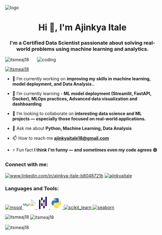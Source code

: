 ![logo](https://github.com/itsmeaj18/itsmeaj18/commit/ce99a182ad50349079e532cc57b2ecf0af672a7b)
<h1 align="center">Hi 👋, I'm Ajinkya Itale</h1>
<h3 align="center">I'm a Certified Data Scientist passionate about solving real-world problems using machine learning and analytics.</h3>

<img align="right" alt="coding" width="400" src="[https://www.google.com/url?sa=i&url=https%3A%2F%2Fabhinav-iitkgp2.medium.com%2Fhow-to-start-your-career-in-data-science-8d93627c0732&psig=AOvVaw0gPn-1YEFMr2UFw5lD8yBp&ust=1750262564993000&source=images&cd=vfe&opi=89978449&ved=0CBMQjRxqFwoTCMDDj7rq-I0DFQAAAAAdAAAAABAV](https://miro.medium.com/v2/resize:fit:1100/format:webp/1*Urc28sbnORGOW5oyohQ06g.gif)">

<p align="left"> <img src="https://komarev.com/ghpvc/?username=itsmeaj18&label=Profile%20views&color=0e75b6&style=flat" alt="itsmeaj18" /> </p>

<p align="left"> <a href="https://github.com/ryo-ma/github-profile-trophy"><img src="https://github-profile-trophy.vercel.app/?username=itsmeaj18" alt="itsmeaj18" /></a> </p>

- 🔭 I’m currently working on **improving my skills in machine learning, model deployment, and Data Analysis..**

- 🌱 I’m currently learning **- ML model deployment (Streamlit, FastAPI, Docker), MLOps practices, Advanced data visualization and dashboarding**

- 👯 I’m looking to collaborate on **interesting data science and ML projects — especially those focused on real-world applications.**

- 💬 Ask me about **Python, Machine Learning, Data Analysis**

- 📫 How to reach me **ajinkyaitale18@gmail.com**

- ⚡ Fun fact **I think I'm funny — and sometimes even my code agrees 😄**

<h3 align="left">Connect with me:</h3>
<p align="left">
<a href="https://linkedin.com/in/www.linkedin.com/in/ajinkya-itale-b8048721b" target="blank"><img align="center" src="https://raw.githubusercontent.com/rahuldkjain/github-profile-readme-generator/master/src/images/icons/Social/linked-in-alt.svg" alt="www.linkedin.com/in/ajinkya-itale-b8048721b" height="30" width="40" /></a>
<a href="https://kaggle.com/ajinkyaitale" target="blank"><img align="center" src="https://raw.githubusercontent.com/rahuldkjain/github-profile-readme-generator/master/src/images/icons/Social/kaggle.svg" alt="ajinkyaitale" height="30" width="40" /></a>
</p>

<h3 align="left">Languages and Tools:</h3>
<p align="left"> <a href="https://www.microsoft.com/en-us/sql-server" target="_blank" rel="noreferrer"> <img src="https://www.svgrepo.com/show/303229/microsoft-sql-server-logo.svg" alt="mssql" width="40" height="40"/> </a> <a href="https://www.mysql.com/" target="_blank" rel="noreferrer"> <img src="https://raw.githubusercontent.com/devicons/devicon/master/icons/mysql/mysql-original-wordmark.svg" alt="mysql" width="40" height="40"/> </a> <a href="https://pandas.pydata.org/" target="_blank" rel="noreferrer"> <img src="https://raw.githubusercontent.com/devicons/devicon/2ae2a900d2f041da66e950e4d48052658d850630/icons/pandas/pandas-original.svg" alt="pandas" width="40" height="40"/> </a> <a href="https://www.python.org" target="_blank" rel="noreferrer"> <img src="https://raw.githubusercontent.com/devicons/devicon/master/icons/python/python-original.svg" alt="python" width="40" height="40"/> </a> <a href="https://scikit-learn.org/" target="_blank" rel="noreferrer"> <img src="https://upload.wikimedia.org/wikipedia/commons/0/05/Scikit_learn_logo_small.svg" alt="scikit_learn" width="40" height="40"/> </a> <a href="https://seaborn.pydata.org/" target="_blank" rel="noreferrer"> <img src="https://seaborn.pydata.org/_images/logo-mark-lightbg.svg" alt="seaborn" width="40" height="40"/> </a> </p>

<p><img align="left" src="https://github-readme-stats.vercel.app/api/top-langs?username=itsmeaj18&show_icons=true&locale=en&layout=compact" alt="itsmeaj18" /></p>

<p>&nbsp;<img align="center" src="https://github-readme-stats.vercel.app/api?username=itsmeaj18&show_icons=true&locale=en" alt="itsmeaj18" /></p>

<p><img align="center" src="https://github-readme-streak-stats.herokuapp.com/?user=itsmeaj18&" alt="itsmeaj18" /></p>
